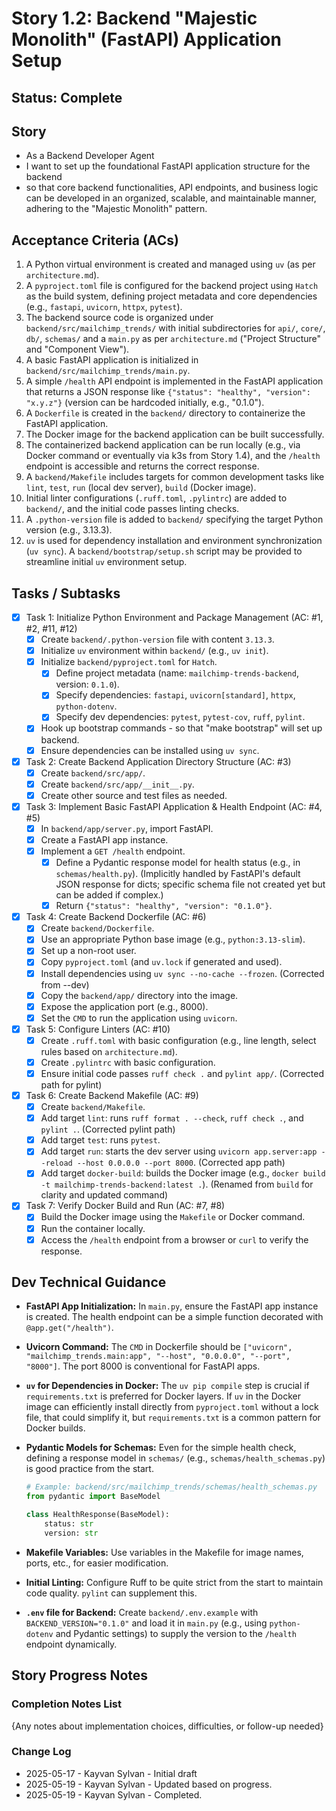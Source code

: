 # Story 1.2: Backend "Majestic Monolith" (FastAPI) Application Setup

## Status: Complete

## Story

- As a Backend Developer Agent
- I want to set up the foundational FastAPI application structure for the backend
- so that core backend functionalities, API endpoints, and business logic can be developed in an organized, scalable, and maintainable manner, adhering to the "Majestic Monolith" pattern.

## Acceptance Criteria (ACs)

1. A Python virtual environment is created and managed using `uv` (as per `architecture.md`).
2. A `pyproject.toml` file is configured for the backend project using `Hatch` as the build system, defining project metadata and core dependencies (e.g., `fastapi`, `uvicorn`, `httpx`, `pytest`).
3. The backend source code is organized under `backend/src/mailchimp_trends/` with initial subdirectories for `api/`, `core/`, `db/`, `schemas/` and a `main.py` as per `architecture.md` ("Project Structure" and "Component View").
4. A basic FastAPI application is initialized in `backend/src/mailchimp_trends/main.py`.
5. A simple `/health` API endpoint is implemented in the FastAPI application that returns a JSON response like `{"status": "healthy", "version": "x.y.z"}` (version can be hardcoded initially, e.g., "0.1.0").
6. A `Dockerfile` is created in the `backend/` directory to containerize the FastAPI application.
7. The Docker image for the backend application can be built successfully.
8. The containerized backend application can be run locally (e.g., via Docker command or eventually via k3s from Story 1.4), and the `/health` endpoint is accessible and returns the correct response.
9. A `backend/Makefile` includes targets for common development tasks like `lint`, `test`, `run` (local dev server), `build` (Docker image).
10. Initial linter configurations (`.ruff.toml`, `.pylintrc`) are added to `backend/`, and the initial code passes linting checks.
11. A `.python-version` file is added to `backend/` specifying the target Python version (e.g., 3.13.3).
12. `uv` is used for dependency installation and environment synchronization (`uv sync`). A `backend/bootstrap/setup.sh` script may be provided to streamline initial `uv` environment setup.

## Tasks / Subtasks

- [x] Task 1: Initialize Python Environment and Package Management (AC: #1, #2, #11, #12)
  - [x] Create `backend/.python-version` file with content `3.13.3`.
  - [x] Initialize `uv` environment within `backend/` (e.g., `uv init`).
  - [x] Initialize `backend/pyproject.toml` for `Hatch`.
    - [x] Define project metadata (name: `mailchimp-trends-backend`, version: `0.1.0`).
    - [x] Specify dependencies: `fastapi`, `uvicorn[standard]`, `httpx`, `python-dotenv`.
    - [x] Specify dev dependencies: `pytest`, `pytest-cov`, `ruff`, `pylint`.
  - [x] Hook up bootstrap commands - so that "make bootstrap" will set up backend.
  - [x] Ensure dependencies can be installed using `uv sync`.
- [x] Task 2: Create Backend Application Directory Structure (AC: #3)
  - [x] Create `backend/src/app/`.
  - [x] Create `backend/src/app/__init__.py`.
  - [x] Create other source and test files as needed.
- [x] Task 3: Implement Basic FastAPI Application & Health Endpoint (AC: #4, #5)
  - [x] In `backend/app/server.py`, import FastAPI.
  - [x] Create a FastAPI app instance.
  - [x] Implement a `GET /health` endpoint.
    - [x] Define a Pydantic response model for health status (e.g., in `schemas/health.py`). (Implicitly handled by FastAPI's default JSON response for dicts; specific schema file not created yet but can be added if complex.)
    - [x] Return `{"status": "healthy", "version": "0.1.0"}`.
- [x] Task 4: Create Backend Dockerfile (AC: #6)
  - [x] Create `backend/Dockerfile`.
  - [x] Use an appropriate Python base image (e.g., `python:3.13-slim`).
  - [x] Set up a non-root user.
  - [x] Copy `pyproject.toml` (and `uv.lock` if generated and used).
  - [x] Install dependencies using `uv sync --no-cache --frozen`. (Corrected from --dev)
  - [x] Copy the `backend/app/` directory into the image.
  - [x] Expose the application port (e.g., 8000).
  - [x] Set the `CMD` to run the application using `uvicorn`.
- [x] Task 5: Configure Linters (AC: #10)
  - [x] Create `.ruff.toml` with basic configuration (e.g., line length, select rules based on `architecture.md`).
  - [x] Create `.pylintrc` with basic configuration.
  - [x] Ensure initial code passes `ruff check .` and `pylint app/`. (Corrected path for pylint)
- [x] Task 6: Create Backend Makefile (AC: #9)
  - [x] Create `backend/Makefile`.
  - [x] Add target `lint`: runs `ruff format . --check`, `ruff check .`, and `pylint .`. (Corrected pylint path)
  - [x] Add target `test`: runs `pytest`.
  - [x] Add target `run`: starts the dev server using `uvicorn app.server:app --reload --host 0.0.0.0 --port 8000`. (Corrected app path)
  - [x] Add target `docker-build`: builds the Docker image (e.g., `docker build -t mailchimp-trends-backend:latest .`). (Renamed from `build` for clarity and updated command)
- [x] Task 7: Verify Docker Build and Run (AC: #7, #8)
  - [x] Build the Docker image using the `Makefile` or Docker command.
  - [x] Run the container locally.
  - [x] Access the `/health` endpoint from a browser or `curl` to verify the response.

## Dev Technical Guidance

- **FastAPI App Initialization:** In `main.py`, ensure the FastAPI app instance is created. The health endpoint can be a simple function decorated with `@app.get("/health")`.
- **Uvicorn Command:** The `CMD` in Dockerfile should be `["uvicorn", "mailchimp_trends.main:app", "--host", "0.0.0.0", "--port", "8000"]`. The port 8000 is conventional for FastAPI apps.
- **`uv` for Dependencies in Docker:** The `uv pip compile` step is crucial if `requirements.txt` is preferred for Docker layers. If `uv` in the Docker image can efficiently install directly from `pyproject.toml` without a lock file, that could simplify it, but `requirements.txt` is a common pattern for Docker builds.
- **Pydantic Models for Schemas:** Even for the simple health check, defining a response model in `schemas/` (e.g., `schemas/health_schemas.py`) is good practice from the start.

    ```python
    # Example: backend/src/mailchimp_trends/schemas/health_schemas.py
    from pydantic import BaseModel

    class HealthResponse(BaseModel):
        status: str
        version: str
    ```

- **Makefile Variables:** Use variables in the Makefile for image names, ports, etc., for easier modification.

- **Initial Linting:** Configure Ruff to be quite strict from the start to maintain code quality. `pylint` can supplement this.
- **`.env` file for Backend:** Create `backend/.env.example` with `BACKEND_VERSION="0.1.0"` and load it in `main.py` (e.g., using `python-dotenv` and Pydantic settings) to supply the version to the `/health` endpoint dynamically.

## Story Progress Notes

### Completion Notes List

{Any notes about implementation choices, difficulties, or follow-up needed}

### Change Log

- 2025-05-17 - Kayvan Sylvan - Initial draft
- 2025-05-19 - Kayvan Sylvan - Updated based on progress.
- 2025-05-19 - Kayvan Sylvan - Completed.
